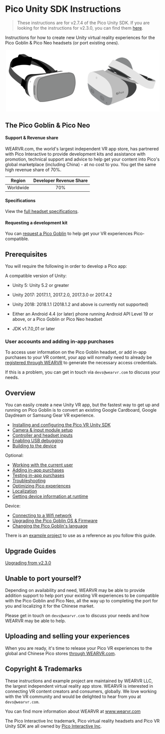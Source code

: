 # Pico Unity SDK Instructions

> These instructions are for v2.7.4 of the Pico Unity SDK. If you are looking for the instructions for v2.3.0, you can find them [here](https://github.com/wearvr/pico-vr-unity-sdk-instructions/tree/v2.3.0).

Instructions for how to create new Unity virtual reality experiences for the Pico Goblin & Pico Neo headsets (or port existing ones).

<p align="center">
  <img alt="Pico Goblin" width="500px" src="/docs/assets/Pico.svg">
</p>

## The Pico Goblin & Pico Neo

#### Support & Revenue share

WEARVR.com, the world's largest independent VR app store, has partnered with Pico Interactive to provide development kits and assistance with promotion, technical support and advice to help get your content into Pico's global marketplace (including China) - at no cost to you. You get the same high revenue share of 70%.

| Region | Developer Revenue Share |
| :---: | :----: |
| Worldwide | 70% |

#### Specifications

View the [full headset specifications](https://www.wearvr.com/developer-center/devices/pico).

#### Requesting a development kit

You can [request a Pico Goblin](/docs/pico-development-kit.md) to help get your VR experiences Pico-compatible.

## Prerequisites

You will require the following in order to develop a Pico app:

A compatible version of Unity:

* Unity 5: Unity 5.2 or greater
* Unity 2017: 2017.1.1, 2017.2.0, 2017.3.0 or 2017.4.2
* Unity 2018: 2018.1.1 (2018.1.2 and above is currently not supported)

* Either an Android 4.4 (or later) phone running Android API Level 19 or above, or a Pico Goblin or Pico Neo headset
* JDK v1.7.0_01 or later

### User accounts and adding in-app purchases

To access user information on the Pico Goblin headset, or add in-app purchases to your VR content, your app will normally need to already be [registered through WEARVR](https://users.wearvr.com/apps) to generate the necessary access credentials.

If this is a problem, you can get in touch via `devs@wearvr.com` to discuss your needs.

## Overview

You can easily create a new Unity VR app, but the fastest way to get up and running on Pico Goblin is to convert an existing Google Cardboard, Google Daydream or Samsung Gear VR experience.

* [Installing and configuring the Pico VR Unity SDK](/docs/pico-vr-unity-sdk-installation.md)
* [Camera & input module setup](/docs/pico-vr-camera-setup.md)
* [Controller and headset inputs](/docs/pico-goblin-and-neo-controllers.md)
* [Enabling USB debugging](/docs/pico-goblin-developer-mode-usb-debugging.md)
* [Building to the device](/docs/building-to-pico-goblin.md)

Optional:

* [Working with the current user](/docs/pico-payment-sdk-user-management.md)
* [Adding in-app purchases](/docs/pico-payment-sdk-in-app-purchases.md)
* [Testing in-app purchases](/docs/testing-in-app-purchases.md)
* [Troubleshooting](/docs/troubleshooting.md)
* [Optimizing Pico experiences](/docs/optimizing-pico-experiences.md)
* [Localization](/docs/pico-unity-localization.md)
* [Getting device information at runtime](/docs/getting-device-information-at-runtime.md)

Device:

* [Connecting to a Wifi network](/docs/connecting-to-a-wifi-network.md)
* [Upgrading the Pico Goblin OS & Firmware](/docs/upgrading-pico-goblin-operating-system-firmware.md)
* [Changing the Pico Goblin's language](/docs/changing-pico-goblins-language.md)

There is an [example project](examples/PicoUnityVRSDKExample/Readme.md) to use as a reference as you follow this guide.

## Upgrade Guides

[Upgrading from v2.3.0](/docs/upgrading/upgrading-from-v2-3-0-to-v2-7-4.md)

## Unable to port yourself?

Depending on availability and need, WEARVR may be able to provide addition support to help port your existing VR experiences to be compatible with the Pico Goblin and Pico Neo, all the way up to completing the port for you and localizing it for the Chinese market.

Please get in touch on `devs@wearvr.com` to discuss your needs and how WEARVR may be able to help.

## Uploading and selling your experiences

When you are ready, it's time to release your Pico VR experiences to the global and Chinese Pico stores [through WEARVR.com](https://users.wearvr.com/apps).

## Copyright & Trademarks

These instructions and example project are maintained by WEARVR LLC, the largest independent virtual reality app store. WEARVR is interested in connecting VR content creators and consumers, globally. We love working with the VR community and would be delighted to hear from you at `devs@wearvr.com`.

You can find more information about WEARVR at www.wearvr.com

The Pico Interactive Inc trademark, Pico virtual reality headsets and Pico VR Unity SDK are all owned by [Pico Interactive Inc](https://www.pico-interactive.com/).

